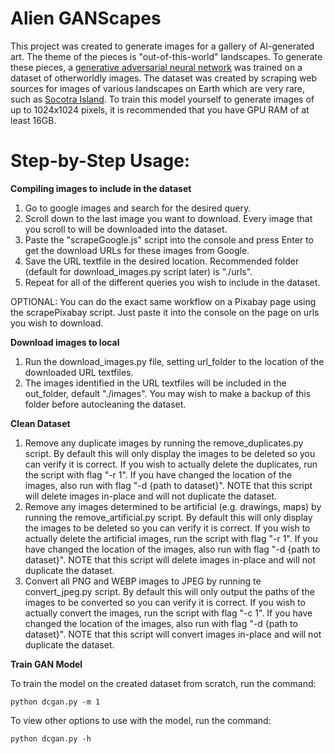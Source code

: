 # Alien GANScapes
This project was created to generate images for a gallery of AI-generated art. The theme of the pieces is "out-of-this-world" landscapes. To generate these pieces, a [generative adversarial neural network](https://en.wikipedia.org/wiki/Generative_adversarial_network (GAN)) was trained on a dataset of otherworldly images. The dataset was created by scraping web sources for images of various landscapes on Earth which are very rare, such as [Socotra Island](https://www.nationalgeographic.com/environment/article/socotra-yemen-biodiversity-photography). To train this model yourself to generate images of up to 1024x1024 pixels, it is recommended that you have GPU RAM of at least 16GB.


# Step-by-Step Usage:
<b>Compiling images to include in the dataset</b>
1. Go to google images and search for the desired query.
2. Scroll down to the last image you want to download. Every image that you scroll to will be downloaded into the dataset.
3. Paste the "scrapeGoogle.js" script into the console and press Enter to get the download URLs for these images from Google.
4. Save the URL textfile in the desired location. Recommended folder (default for download_images.py script later) is "./urls".
5. Repeat for all of the different queries you wish to include in the dataset.

OPTIONAL: You can do the exact same workflow on a Pixabay page using the scrapePixabay script. Just paste it into the console on the page on urls you wish to download.

<b>Download images to local</b>
1. Run the download_images.py file, setting url_folder to the location of the downloaded URL textfiles.
2. The images identified in the URL textfiles will be included in the out_folder, default "./images". You may wish to make a backup of this folder before autocleaning the dataset.

<b>Clean Dataset</b>
1. Remove any duplicate images by running the remove_duplicates.py script. By default this will only display the images to be deleted so you can verify it is correct. If you wish to actually delete the duplicates, run the script with flag "-r 1". If you have changed the location of the images, also run with flag "-d {path to dataset}". NOTE that this script will delete images in-place and will not duplicate the dataset.
2. Remove any images determined to be artificial (e.g. drawings, maps) by running the remove_artificial.py script. By default this will only display the images to be deleted so you can verify it is correct. If you wish to actually delete the artificial images, run the script with flag "-r 1". If you have changed the location of the images, also run with flag "-d {path to dataset}". NOTE that this script will delete images in-place and will not duplicate the dataset.
3. Convert all PNG and WEBP images to JPEG by running te convert_jpeg.py script. By default this will only output the paths of the images to be converted so you can verify it is correct. If you wish to actually convert the images, run the script with flag "-c 1". If you have changed the location of the images, also run with flag "-d {path to dataset}". NOTE that this script will convert images in-place and will not duplicate the dataset.

<b>Train GAN Model</b>

To train the model on the created dataset from scratch, run the command:
```
python dcgan.py -m 1
```
To view other options to use with the model, run the command:
```
python dcgan.py -h
```
